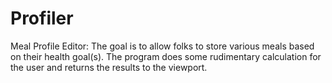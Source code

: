 # Profiler
Meal Profile Editor:  The goal is to allow folks to store various meals based on their health goal(s).  The program does some rudimentary calculation for the user and returns the results to the viewport.
